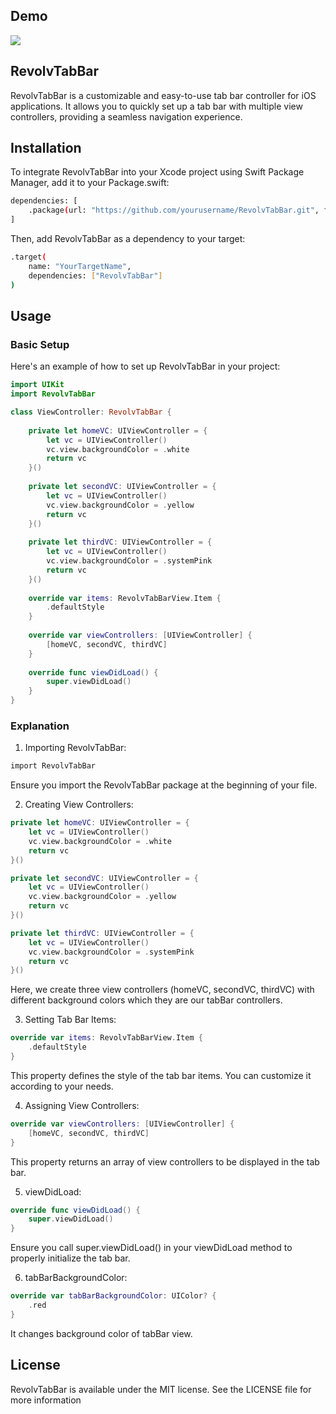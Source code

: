 ## Demo
![](https://github.com/aykhanhajiyev/RevolvTabBar/blob/master/Images/revolv-tab-bar-demo.gif)

## RevolvTabBar

RevolvTabBar is a customizable and easy-to-use tab bar controller for iOS applications. It allows you to quickly set up a tab bar with multiple view controllers, providing a seamless navigation experience.

## Installation

To integrate RevolvTabBar into your Xcode project using Swift Package Manager, add it to your Package.swift:

```bash
dependencies: [
    .package(url: "https://github.com/yourusername/RevolvTabBar.git", from: "1.0.3")
]
```

Then, add RevolvTabBar as a dependency to your target:

```bash
.target(
    name: "YourTargetName",
    dependencies: ["RevolvTabBar"]
)
```

## Usage

### Basic Setup

Here's an example of how to set up RevolvTabBar in your project:
```swift
import UIKit
import RevolvTabBar

class ViewController: RevolvTabBar {
    
    private let homeVC: UIViewController = {
        let vc = UIViewController()
        vc.view.backgroundColor = .white
        return vc
    }()
    
    private let secondVC: UIViewController = {
        let vc = UIViewController()
        vc.view.backgroundColor = .yellow
        return vc
    }()
    
    private let thirdVC: UIViewController = {
        let vc = UIViewController()
        vc.view.backgroundColor = .systemPink
        return vc
    }()
    
    override var items: RevolvTabBarView.Item {
        .defaultStyle
    }
    
    override var viewControllers: [UIViewController] {
        [homeVC, secondVC, thirdVC]
    }
    
    override func viewDidLoad() {
        super.viewDidLoad()
    }
}
```

### Explanation

1. Importing RevolvTabBar:
```bash
import RevolvTabBar
```
Ensure you import the RevolvTabBar package at the beginning of your file.

2. Creating View Controllers:
```swift
private let homeVC: UIViewController = {
    let vc = UIViewController()
    vc.view.backgroundColor = .white
    return vc
}()

private let secondVC: UIViewController = {
    let vc = UIViewController()
    vc.view.backgroundColor = .yellow
    return vc
}()

private let thirdVC: UIViewController = {
    let vc = UIViewController()
    vc.view.backgroundColor = .systemPink
    return vc
}()
```
Here, we create three view controllers (homeVC, secondVC, thirdVC) with different background colors which they are our tabBar controllers.

3. Setting Tab Bar Items:
   
```swift
override var items: RevolvTabBarView.Item {
    .defaultStyle
}
```
This property defines the style of the tab bar items. You can customize it according to your needs.

4. Assigning View Controllers:
   
```swift
override var viewControllers: [UIViewController] {
    [homeVC, secondVC, thirdVC]
}
```
This property returns an array of view controllers to be displayed in the tab bar.

5. viewDidLoad:
```swift
override func viewDidLoad() {
    super.viewDidLoad()
}
```
Ensure you call super.viewDidLoad() in your viewDidLoad method to properly initialize the tab bar.

6. tabBarBackgroundColor:
```swift
override var tabBarBackgroundColor: UIColor? {
    .red
}
```
It changes background color of tabBar view.

## License

RevolvTabBar is available under the MIT license. See the LICENSE file for more information
